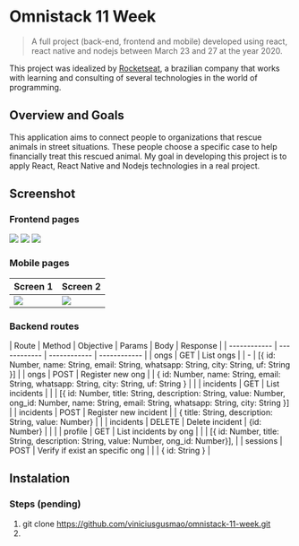 # Omnistack 11 Week 

> A full project (back-end, frontend and mobile) developed using react, react native and nodejs between March 23 and 27 at the year 2020.

This project was idealized by <a href="https://rocketseat.com.br/" target="blank">Rocketseat</a>, a brazilian company that works with learning and consulting of several technologies in the world of programming.

## Overview and Goals

This application aims to connect people to organizations that rescue animals in street situations. These people choose a specific case to help financially treat this rescued animal.
My goal in developing this project is to apply React, React Native and Nodejs technologies in a real project.

## Screenshot

### Frontend pages
<img src="https://i.ibb.co/M8BYf6T/Captura-de-tela-de-2020-03-26-15-10-31.png" />
<img src="https://i.ibb.co/MV6hPyk/Captura-de-tela-de-2020-03-26-15-12-40.png" />
<img src="https://i.ibb.co/bXTSQms/Captura-de-tela-de-2020-03-26-15-13-11.png" />

### Mobile pages
|  Screen 1  |  Screen 2  |
| ------------ | ------------ | 
| <img src="https://i.ibb.co/qjjnRkv/Screenshot-20200326-151452.png" /> | <img src="https://i.ibb.co/fvPjSyt/Screenshot-20200326-151502.png" /> |

### Backend routes
|  Route |  Method  | Objective | Params | Body |  Response |
| ------------ | ------------ | ------------ | ------------ |
| ongs  | GET  |  List ongs |   | -  | [{ id: Number, name: String, email: String, whatsapp: String, city: String, uf: String  }] |
| ongs  | POST  |  Register new ong |   | { id: Number, name: String, email: String, whatsapp: String, city: String, uf: String }  |   |
| incidents  | GET  |  List incidents |   |   | [{ id: Number, title: String, description: String, value: Number, ong_id: Number, name: String, email: String, whatsapp: String, city: String  }]  |
| incidents  | POST  | Register new incident |  | { title: String, description: String, value: Number}  |   |
| incidents  | DELETE  | Delete incident | {id: Number}   |   |   |
| profile  | GET  | List incidents by ong |   |   |  [{ id: Number, title: String, description: String, value: Number, ong_id: Number}],  |
| sessions  | POST  | Verify if exist an specific ong |  |   |  { id: String }  |

## Instalation

### Steps (pending)
1. git clone https://github.com/viniciusgusmao/omnistack-11-week.git
2. 

